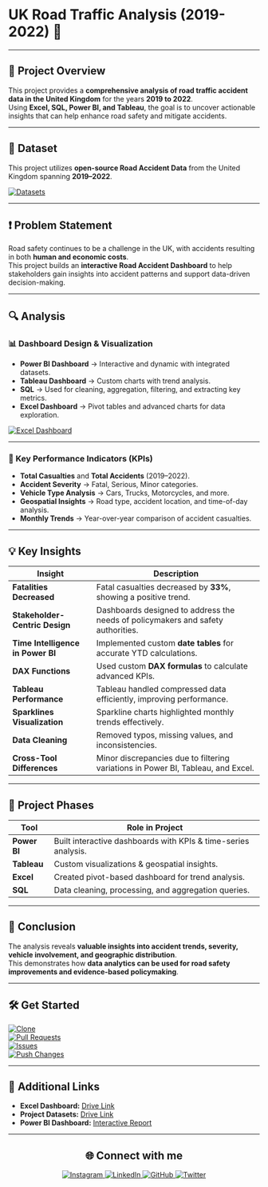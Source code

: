 # UK Road Traffic Analysis (2019-2022) 🚦
---

## 📌 Project Overview  

This project provides a **comprehensive analysis of road traffic accident data in the United Kingdom** for the years **2019 to 2022**.  
Using **Excel, SQL, Power BI, and Tableau**, the goal is to uncover actionable insights that can help enhance road safety and mitigate accidents.  

---

## 📂 Dataset  

This project utilizes **open-source Road Accident Data** from the United Kingdom spanning **2019–2022**.  

[![Datasets](https://img.shields.io/badge/Datasets-Download-gold)](https://drive.google.com/drive/folders/1XnHnq_dQJMik7He1-9_Ci1fX3-3WcP_l?usp=drive_link)  

---

## ❗ Problem Statement  

Road safety continues to be a challenge in the UK, with accidents resulting in both **human and economic costs**.  
This project builds an **interactive Road Accident Dashboard** to help stakeholders gain insights into accident patterns and support data-driven decision-making.  

---

## 🔍 Analysis  

### 📊 Dashboard Design & Visualization  
- **Power BI Dashboard** → Interactive and dynamic with integrated datasets.  
- **Tableau Dashboard** → Custom charts with trend analysis.  
- **SQL** → Used for cleaning, aggregation, filtering, and extracting key metrics.  
- **Excel Dashboard** → Pivot tables and advanced charts for data exploration.  

[![Excel Dashboard](https://img.shields.io/badge/Excel%20Dashboard-Download-darkspringgreen)](https://drive.google.com/drive/folders/1lFRvFkvlKaC5Ai1x0HAWWC31acU4jp-Y?usp=drive_link)  

---

### 📌 Key Performance Indicators (KPIs)  
- **Total Casualties** and **Total Accidents** (2019–2022).  
- **Accident Severity** → Fatal, Serious, Minor categories.  
- **Vehicle Type Analysis** → Cars, Trucks, Motorcycles, and more.  
- **Geospatial Insights** → Road type, accident location, and time-of-day analysis.  
- **Monthly Trends** → Year-over-year comparison of accident casualties.  

---

## 💡 Key Insights  

| Insight | Description |
|---------|-------------|
| **Fatalities Decreased** | Fatal casualties decreased by **33%**, showing a positive trend. |
| **Stakeholder-Centric Design** | Dashboards designed to address the needs of policymakers and safety authorities. |
| **Time Intelligence in Power BI** | Implemented custom **date tables** for accurate YTD calculations. |
| **DAX Functions** | Used custom **DAX formulas** to calculate advanced KPIs. |
| **Tableau Performance** | Tableau handled compressed data efficiently, improving performance. |
| **Sparklines Visualization** | Sparkline charts highlighted monthly trends effectively. |
| **Data Cleaning** | Removed typos, missing values, and inconsistencies. |
| **Cross-Tool Differences** | Minor discrepancies due to filtering variations in Power BI, Tableau, and Excel. |

---

## 🚀 Project Phases  

| Tool      | Role in Project                         |
|-----------|------------------------------------------|
| **Power BI**  | Built interactive dashboards with KPIs & time-series analysis. |
| **Tableau**   | Custom visualizations & geospatial insights. |
| **Excel**     | Created pivot-based dashboard for trend analysis. |
| **SQL**       | Data cleaning, processing, and aggregation queries. |

---

## 🏁 Conclusion  

The analysis reveals **valuable insights into accident trends, severity, vehicle involvement, and geographic distribution**.  
This demonstrates how **data analytics can be used for road safety improvements and evidence-based policymaking**.  

---

## 🛠️ Get Started  

[![Clone](https://img.shields.io/badge/Clone-Repository-teal)](https://github.com/SuryaAbyss/UK-Road-Traffic-Analysis.git)  
[![Pull Requests](https://img.shields.io/badge/Pull%20Requests-Welcome-blue)](https://github.com/SuryaAbyss/UK-Road-Traffic-Analysis/pulls)  
[![Issues](https://img.shields.io/badge/Report-Issues-red)](https://github.com/SuryaAbyss/UK-Road-Traffic-Analysis/issues)  
[![Push Changes](https://img.shields.io/badge/Push-Changes-yellow)](https://github.com/SuryaAbyss/UK-Road-Traffic-Analysis.git)  

---

## 📌 Additional Links  

- **Excel Dashboard:** [Drive Link](https://drive.google.com/drive/folders/1lFRvFkvlKaC5Ai1x0HAWWC31acU4jp-Y?usp=drive_link)  
- **Project Datasets:** [Drive Link](https://drive.google.com/drive/folders/1XnHnq_dQJMik7He1-9_Ci1fX3-3WcP_l?usp=drive_link)  
- **Power BI Dashboard:** [Interactive Report](https://app.powerbi.com/links/arFdKlMN36?ctid=a2e8c89e-7534-4ccf-b1fa-00c12005cb9d&pbi_source=linkShare)  

---

<h2 align="center">🌐 Connect with me</h2>
<p align="center">
  <a href="https://www.instagram.com/whois_.surya/" target="_blank">
    <img src="https://img.shields.io/badge/Instagram-%23E4405F.svg?style=for-the-badge&logo=Instagram&logoColor=white" alt="Instagram" />
  </a>
  <a href="https://www.linkedin.com/in/suryaprakash18/" target="_blank">
    <img src="https://img.shields.io/badge/LinkedIn-%230077B5.svg?style=for-the-badge&logo=Linkedin&logoColor=white" alt="LinkedIn" />
  </a>
  <a href="https://github.com/SuryaAbyss" target="_blank">
    <img src="https://img.shields.io/badge/GitHub-%23121011.svg?style=for-the-badge&logo=GitHub&logoColor=white" alt="GitHub" />
  </a>
  <a href="https://twitter.com/SuryaAbyss" target="_blank">
    <img src="https://img.shields.io/badge/Twitter-%231DA1F2.svg?style=for-the-badge&logo=Twitter&logoColor=white" alt="Twitter" />
  </a>
</p>
